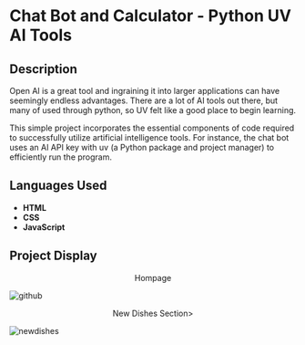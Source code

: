 
<h1>Chat Bot and Calculator - Python UV AI Tools</h1>

<h2>Description</h2>
Open AI is a great tool and ingraining it into larger applications can have seemingly endless advantages. There are a lot of AI tools out there, but many of used through python, so UV felt like a good place to begin learning.

This simple project incorporates the essential components of code required to successfully  utilize artificial intelligence tools. For instance, the chat bot uses an AI API key with uv (a Python package and project manager) to efficiently run the program.
<br />


<h2>Languages Used</h2>

- <b>HTML</b> 
- <b>CSS</b>
- <b>JavaScript</b>

<h2>Project Display</h2>
<p align = center> Hompage </p>

![github](https://github.com/user-attachments/assets/d76fa2de-44d8-4e2b-9a02-4798798d13cb)

<p align = center> New Dishes Section> </p>

![newdishes](https://github.com/user-attachments/assets/7fdfc683-89cd-454b-bc72-af6ccb374f82)
